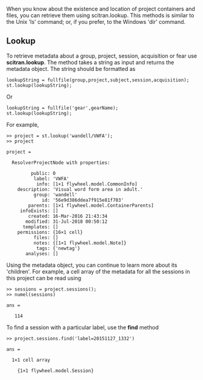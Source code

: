 When you know about the existence and location of project containers and files, you can retrieve them using scitran.lookup.  This methods is similar to the Unix 'ls' command; or, if you prefer, to the Windows 'dir' command.

## Lookup
To retrieve metadata about a group, project, session, acquisition or fear use **scitran.lookup**.  The method takes a string as input and returns the metadata object.  The string should be formatted as

    lookupString = fullfile(group,project,subject,session,acquisition);
    st.lookup(lookupString);

Or

    lookupString = fullfile('gear',gearName);
    st.lookup(lookupString);

For example,
```
>> project = st.lookup('wandell/VWFA');
>> project

project = 

  ResolverProjectNode with properties:

         public: 0
          label: 'VWFA'
           info: [1×1 flywheel.model.CommonInfo]
    description: 'Visual word form area in adult.'
          group: 'wandell'
             id: '56e9d386ddea7f915e81f703'
        parents: [1×1 flywheel.model.ContainerParents]
     infoExists: []
        created: 16-Mar-2016 21:43:34
       modified: 31-Jul-2018 00:50:12
      templates: []
    permissions: {16×1 cell}
          files: []
          notes: {[1×1 flywheel.model.Note]}
           tags: {'newtag'}
       analyses: []
```
Using the metadata object, you can continue to learn more about its 'children'. For example, a cell array of the metadata for all the sessions in this project can be read using
```
>> sessions = project.sessions();
>> numel(sessions)

ans =

   114
```
To find a session with a particular label, use the **find** method
```
>> project.sessions.find('label=20151127_1332')

ans =

  1×1 cell array

    {1×1 flywheel.model.Session}
```
